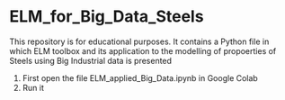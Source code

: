 # ELM_for_Big_Data_Steels

This repository is for educational purposes. It contains a Python file in which ELM toolbox and its application to the modelling of propoerties of Steels using Big Industrial data is presented

1.   First open the file ELM_applied_Big_Data.ipynb in Google Colab
2.   Run it

